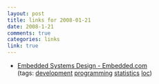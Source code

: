 ```yaml
--- 
layout: post
title: links for 2008-01-21
date: 2008-1-21
comments: true
categories: links
link: true
---
```

<ul class="delicious">
	<li>
		<div class="delicious-link"><a href="http://www.embedded.com/columns/technicalinsights/205604461?printable=true">Embedded Systems Design - Embedded.com</a></div>
		<div class="delicious-tags">(tags: <a href="http://del.icio.us/zanshin/development">development</a> <a href="http://del.icio.us/zanshin/programming">programming</a> <a href="http://del.icio.us/zanshin/statistics">statistics</a> <a href="http://del.icio.us/zanshin/loc">loc</a>)</div>
	</li>
</ul>
